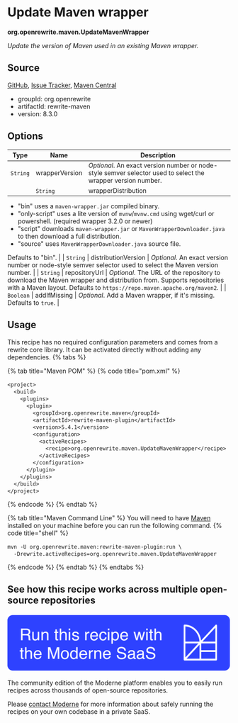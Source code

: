 # Update Maven wrapper

**org.openrewrite.maven.UpdateMavenWrapper**

_Update the version of Maven used in an existing Maven wrapper._

## Source

[GitHub](https://github.com/openrewrite/rewrite/blob/main/rewrite-maven/src/main/java/org/openrewrite/maven/UpdateMavenWrapper.java), [Issue Tracker](https://github.com/openrewrite/rewrite/issues), [Maven Central](https://central.sonatype.com/artifact/org.openrewrite/rewrite-maven/8.3.0/jar)

* groupId: org.openrewrite
* artifactId: rewrite-maven
* version: 8.3.0

## Options

| Type | Name | Description |
| -- | -- | -- |
| `String` | wrapperVersion | *Optional*. An exact version number or node-style semver selector used to select the wrapper version number. |
                        | `String` | wrapperDistribution | *Optional*. The distribution of the Maven wrapper to use.

* "bin" uses a `maven-wrapper.jar` compiled binary.
* "only-script" uses a lite version of `mvnw`/`mvnw.cmd` using wget/curl or powershell. (required wrapper 3.2.0 or newer)
* "script" downloads `maven-wrapper.jar` or `MavenWrapperDownloader.java` to then download a full distribution.
* "source" uses `MavenWrapperDownloader.java` source file.

Defaults to "bin". |
| `String` | distributionVersion | *Optional*. An exact version number or node-style semver selector used to select the Maven version number. |
| `String` | repositoryUrl | *Optional*. The URL of the repository to download the Maven wrapper and distribution from. Supports repositories with a Maven layout. Defaults to `https://repo.maven.apache.org/maven2`. |
| `Boolean` | addIfMissing | *Optional*. Add a Maven wrapper, if it's missing. Defaults to `true`. |


## Usage

This recipe has no required configuration parameters and comes from a rewrite core library. It can be activated directly without adding any dependencies.
{% tabs %}

{% tab title="Maven POM" %}
{% code title="pom.xml" %}
```markup
<project>
  <build>
    <plugins>
      <plugin>
        <groupId>org.openrewrite.maven</groupId>
        <artifactId>rewrite-maven-plugin</artifactId>
        <version>5.4.1</version>
        <configuration>
          <activeRecipes>
            <recipe>org.openrewrite.maven.UpdateMavenWrapper</recipe>
          </activeRecipes>
        </configuration>
      </plugin>
    </plugins>
  </build>
</project>
```
{% endcode %}
{% endtab %}

{% tab title="Maven Command Line" %}
You will need to have [Maven](https://maven.apache.org/download.cgi) installed on your machine before you can run the following command.
{% code title="shell" %}
```shell
mvn -U org.openrewrite.maven:rewrite-maven-plugin:run \
  -Drewrite.activeRecipes=org.openrewrite.maven.UpdateMavenWrapper
```
{% endcode %}
{% endtab %}
{% endtabs %}

## See how this recipe works across multiple open-source repositories

[![Moderne Link Image](/.gitbook/assets/ModerneRecipeButton.png)](https://app.moderne.io/recipes/org.openrewrite.maven.UpdateMavenWrapper)

The community edition of the Moderne platform enables you to easily run recipes across thousands of open-source repositories.

Please [contact Moderne](https://moderne.io/product) for more information about safely running the recipes on your own codebase in a private SaaS.
